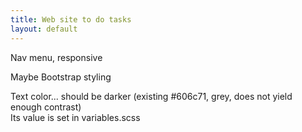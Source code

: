 ```yaml
---
title: Web site to do tasks
layout: default
---
```


Nav menu, responsive

Maybe Bootstrap styling

Text color... should be darker (existing #606c71, grey, does not yield enough contrast)  
Its value is set in variables.scss
